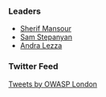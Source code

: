 ### Leaders
* [Sherif Mansour](mailto:sherif.mansour@owasp.org)
* [Sam Stepanyan](mailto:sam.stepanyan@owasp.org)
* [Andra Lezza](mailto:andra.lezza@owasp.org)

### Twitter Feed

<a class="twitter-timeline" data-width="100%" data-height="600" data-theme="light" href="https://twitter.com/OWASPLondon?ref_src=twsrc%5Etfw">Tweets by OWASP London</a> <script async src="https://platform.twitter.com/widgets.js" charset="utf-8"></script>
